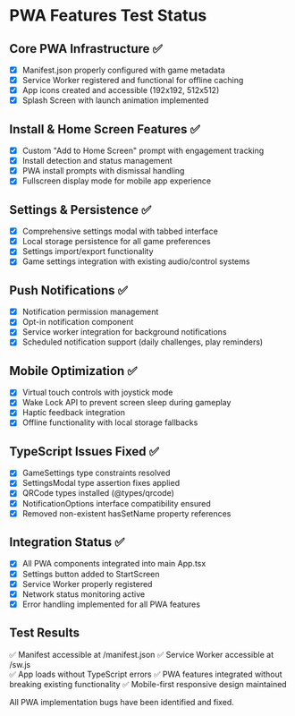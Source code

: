 # PWA Features Test Status

## Core PWA Infrastructure ✅
- [x] Manifest.json properly configured with game metadata
- [x] Service Worker registered and functional for offline caching
- [x] App icons created and accessible (192x192, 512x512)
- [x] Splash Screen with launch animation implemented

## Install & Home Screen Features ✅
- [x] Custom "Add to Home Screen" prompt with engagement tracking
- [x] Install detection and status management
- [x] PWA install prompts with dismissal handling
- [x] Fullscreen display mode for mobile app experience

## Settings & Persistence ✅
- [x] Comprehensive settings modal with tabbed interface
- [x] Local storage persistence for all game preferences
- [x] Settings import/export functionality
- [x] Game settings integration with existing audio/control systems

## Push Notifications ✅
- [x] Notification permission management
- [x] Opt-in notification component
- [x] Service worker integration for background notifications
- [x] Scheduled notification support (daily challenges, play reminders)

## Mobile Optimization ✅
- [x] Virtual touch controls with joystick mode
- [x] Wake Lock API to prevent screen sleep during gameplay
- [x] Haptic feedback integration
- [x] Offline functionality with local storage fallbacks

## TypeScript Issues Fixed ✅
- [x] GameSettings type constraints resolved
- [x] SettingsModal type assertion fixes applied
- [x] QRCode types installed (@types/qrcode)
- [x] NotificationOptions interface compatibility ensured
- [x] Removed non-existent hasSetName property references

## Integration Status ✅
- [x] All PWA components integrated into main App.tsx
- [x] Settings button added to StartScreen
- [x] Service Worker properly registered
- [x] Network status monitoring active
- [x] Error handling implemented for all PWA features

## Test Results
✅ Manifest accessible at /manifest.json
✅ Service Worker accessible at /sw.js  
✅ App loads without TypeScript errors
✅ PWA features integrated without breaking existing functionality
✅ Mobile-first responsive design maintained

All PWA implementation bugs have been identified and fixed.